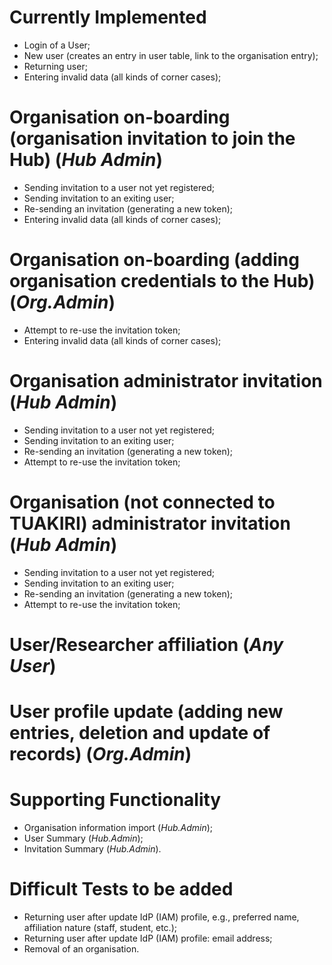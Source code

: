 # Currently Implemented
 - Login of a User;
 - New user (creates an entry in user table, link to the organisation entry);
 - Returning user;
 - Entering invalid data (all kinds of corner cases);

# Organisation on-boarding (organisation invitation to join the Hub) (_Hub Admin_)
 - Sending invitation to a user not yet registered;
 - Sending invitation to an exiting user;
 - Re-sending an invitation (generating a new token);
 - Entering invalid data (all kinds of corner cases);

# Organisation on-boarding (adding organisation credentials to the Hub) (_Org.Admin_)
 - Attempt to re-use the invitation token;
 - Entering invalid data (all kinds of corner cases);

# Organisation administrator invitation (_Hub Admin_)
 - Sending invitation to a user not yet registered;
 - Sending invitation to an exiting user;
 - Re-sending an invitation (generating a new token);
 - Attempt to re-use the invitation token;

# Organisation (not connected to TUAKIRI) administrator invitation (_Hub Admin_)
 - Sending invitation to a user not yet registered;
 - Sending invitation to an exiting user;
 - Re-sending an invitation (generating a new token);
 - Attempt to re-use the invitation token;

# User/Researcher affiliation (_Any User_)

# User profile update (adding new entries, deletion and update of records) (_Org.Admin_)

# Supporting Functionality
 - Organisation information import (_Hub.Admin_);
 - User Summary (_Hub.Admin_);
 - Invitation Summary (_Hub.Admin_).

# Difficult Tests to be added
 - Returning user after update IdP (IAM) profile, e.g., preferred name, affiliation nature (staff, student, etc.);
 - Returning user after update IdP (IAM) profile: email address;
 - Removal of an organisation.
